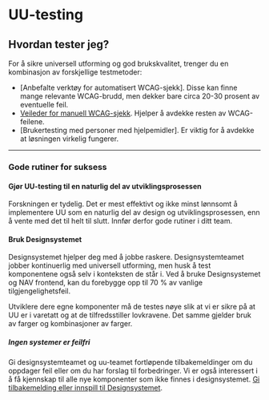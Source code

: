 # UU-testing

## Hvordan tester jeg?

For å sikre universell utforming og god brukskvalitet, trenger du en kombinasjon av forskjellige testmetoder:

- [Anbefalte verktøy for automatisert WCAG-sjekk]. Disse kan finne mange relevante WCAG-brudd, men dekker bare circa 20-30 prosent av eventuelle feil.
- [Veileder for manuell WCAG-sjekk](hvordan-faa-det-til/UU-testing/manuell-testing/README.md). Hjelper å avdekke resten av WCAG-feilene.
- [Brukertesting med personer med hjelpemidler]. Er viktig for å avdekke at løsningen virkelig fungerer.

-------------

### Gode rutiner for suksess

#### Gjør UU-testing til en naturlig del av utviklingsprosessen
Forskningen er tydelig. Det er mest effektivt og ikke minst lønnsomt å implementere UU som en naturlig del av design og utviklingsprosessen, enn å vente med det til helt til slutt.  Innfør derfor gode rutiner i ditt team. 

#### Bruk Designsystemet
Designsystemet hjelper deg med å jobbe raskere.  Designsystemteamet jobber kontinuerlig med universell utforming, men husk å test komponentene også selv i konteksten de står i. Ved å bruke Designsystemet og NAV frontend, kan du forebygge opp til 70 % av vanlige tilgjengelighetsfeil.

Utviklere dere egne komponenter må de testes nøye slik at vi er sikre på at UU er i varetatt og at de tilfredsstiller lovkravene. Det samme gjelder bruk av farger og kombinasjoner av farger.  

##### Ingen systemer er feilfri 
Gi designsystemteamet og uu-teamet fortløpende tilbakemeldinger om du oppdager feil eller om du har forslag til forbedringer. Vi er også interessert i å få kjennskap til alle nye komponenter som ikke finnes i designsystemet. 
[Gi tilbakemelding eller innspill til Designsystemet](https://github.com/navikt/designsystemet/issues).
